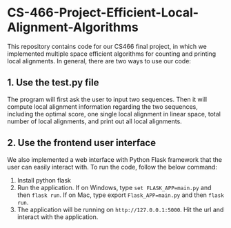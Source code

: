 # CS-466-Project-Efficient-Local-Alignment-Algorithms

This repository contains code for our CS466 final project, in which we implemented multiple space efficient algorithms for counting and printing local alignments. In general, there are two ways to use our code:

## 1. Use the test.py file

The program will first ask the user to input two sequences. Then it will compute local alignment information regarding the two sequences, including the optimal score, one single local alignment in linear space, total number of local alignments, and print out all local alignments.

## 2. Use the frontend user interface

We also implemented a web interface with Python Flask framework that the user can easily interact with. To run the code, follow the below command:

1) Install python flask
2) Run the application. If on Windows, type `set FLASK_APP=main.py` and then `flask run`. If on Mac, type export `Flask_APP=main.py` and then `flask run`. </br>
3) The application will be running on `http://127.0.0.1:5000`. Hit the url and interact with the application.


